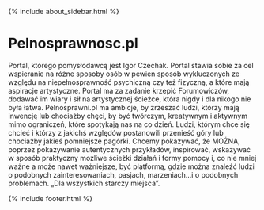 {% include about_sidebar.html %}


  <div class="w3-row w3-padding-64">
    <div class="w3-twothird w3-container">
      <h1 class="w3-text-teal">Pelnosprawnosc.pl</h1>
      <p>Portal, którego pomysłodawcą jest Igor Czechak. Portal stawia sobie za cel wspieranie
na różne sposoby osób w pewien sposób wykluczonych ze względu na niepełnosprawność psychiczną czy
też fizyczną, a które mają aspiracje artystyczne. Portal ma za zadanie krzepić Forumowiczów, dodawać
im wiary i sił na artystycznej ścieżce, która nigdy i dla nikogo nie była łatwa. Pelnosprawni.pl ma
ambicje, by zrzeszać ludzi, którzy mają inwencję lub chociażby chęci, by być twórczym, kreatywnym i
aktywnym mimo ograniczeń, które spotykają nas na co dzień. Ludzi, którym chce się chcieć i którzy z
jakichś względów postanowili przenieść góry lub chociażby jakieś pomniejsze pagórki. Chcemy
pokazywać, że MOŻNA, poprzez pokazywanie autentycznych przykładów, inspirować, wskazywać w
sposób praktyczny możliwe ścieżki działań i formy pomocy i, co nie mniej ważne a może nawet
ważniejsze, być platformą, gdzie można znaleźć ludzi o podobnych zainteresowaniach, pasjach,
marzeniach...i o podobnych problemach. „Dla wszystkich starczy miejsca”.</p>
    </div>
  </div>

 
 {% include footer.html %}
<!-- END MAIN -->
</div>


